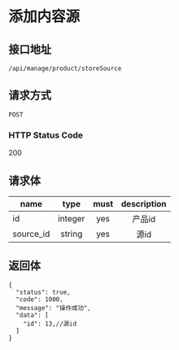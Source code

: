 # 添加内容源

## 接口地址

`/api/manage/product/storeSource`

## 请求方式

`POST`

### HTTP Status Code

200

## 请求体

| name     | type     | must     | description |
|----------|:--------:|:--------:|:--------:|
| id   | integer   | yes     | 产品id |
| source_id   | string   | yes     | 源id |


## 返回体

```json5
{
  "status": true,
  "code": 1000,
  "message": "操作成功",
  "data": [
    "id": 13,//源id
  ]
}
``` 

